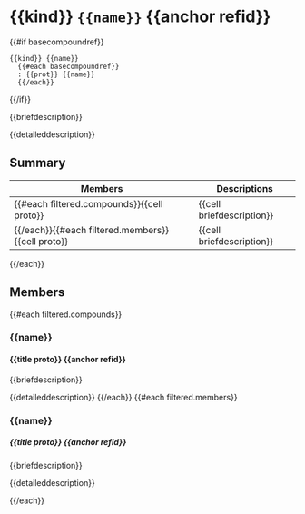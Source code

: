 # {{kind}} `{{name}}` {{anchor refid}}

{{#if basecompoundref}}
```
{{kind}} {{name}}
  {{#each basecompoundref}}
  : {{prot}} {{name}}
  {{/each}}
```  
{{/if}}

{{briefdescription}}

{{detaileddescription}}

## Summary

 Members                        | Descriptions                                
--------------------------------|---------------------------------------------
{{#each filtered.compounds}}{{cell proto}}        | {{cell briefdescription}}
{{/each}}{{#each filtered.members}}{{cell proto}} | {{cell briefdescription}}
{{/each}}

## Members

{{#each filtered.compounds}}
### {{name}}
#### {{title proto}} {{anchor refid}}

{{briefdescription}}

{{detaileddescription}}
{{/each}}
{{#each filtered.members}}
### {{name}}
##### {{title proto}} {{anchor refid}}

{{briefdescription}}

{{detaileddescription}}

{{/each}}
